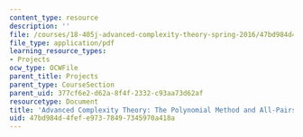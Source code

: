```yaml
---
content_type: resource
description: ''
file: /courses/18-405j-advanced-complexity-theory-spring-2016/47bd984d4fefe97378497345970a418a_MIT18_405JS16_PolynomialMethod.pdf
file_type: application/pdf
learning_resource_types:
- Projects
ocw_type: OCWFile
parent_title: Projects
parent_type: CourseSection
parent_uid: 377cf6e2-d62a-8f4f-2332-c93aa73d62af
resourcetype: Document
title: 'Advanced Complexity Theory: The Polynomial Method and All-Pairs Shortest Paths'
uid: 47bd984d-4fef-e973-7849-7345970a418a
---
```

